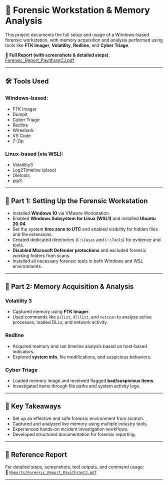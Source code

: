 # 🧪 Forensic Workstation & Memory Analysis

This project documents the full setup and usage of a Windows-based forensic workstation, with memory acquisition and analysis performed using tools like **FTK Imager**, **Volatility**, **Redline**, and **Cyber Triage**.

📄 **Full Report (with screenshots & detailed steps)**:  
[Forensic_Report_PavithranCJ.pdf](./Reports/Forensic_Report_PavithranCJ.pdf)

---

## 🛠️ Tools Used

### Windows-based:
- FTK Imager
- Dumpit
- Cyber Triage
- Redline
- Wireshark
- VS Code
- 7-Zip

### Linux-based (via WSL):
- Volatility3
- Log2Timeline (plaso)
- Oletools
- pip3

---

## 🧰 Part 1: Setting Up the Forensic Workstation

- Installed **Windows 10** via VMware Workstation.
- Enabled **Windows Subsystem for Linux (WSL1)** and installed **Ubuntu 20.04**.
- Set the system **time zone to UTC** and enabled visibility for hidden files and file extensions.
- Created dedicated directories (`C:\Cases` and `C:\Tools`) for evidence and tools.
- **Disabled Microsoft Defender protections** and excluded forensic working folders from scans.
- Installed all necessary forensic tools in both Windows and WSL environments.

---

## 🧪 Part 2: Memory Acquisition & Analysis

### Volatility 3
- Captured memory using **FTK Imager**.
- Used commands like `pslist`, `dlllist`, and `netscan` to analyze active processes, loaded DLLs, and network activity.

### Redline
- Acquired memory and ran timeline analysis based on host-based indicators.
- Explored **system info**, file modifications, and suspicious behaviors.

### Cyber Triage
- Loaded memory image and reviewed flagged **bad/suspicious items**.
- Investigated items through file paths and system activity logs.

---

## 📌 Key Takeaways

- Set up an effective and safe forensic environment from scratch.
- Captured and analyzed live memory using multiple industry tools.
- Experienced hands-on incident investigation workflows.
- Developed structured documentation for forensic reporting.

---

## 📎 Reference Report

For detailed steps, screenshots, tool outputs, and command usage:  
📘 [`Reports/Forensic_Report_PavithranCJ.pdf`](./Reports/Forensic_Report_PavithranCJ.pdf)

---

